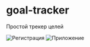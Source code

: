 # goal-tracker
Простой трекер целей

![Регистрация](https://github.com/vnikolaenko-dev/goal-tracker/demo/photo1.jpeg)
![Приложение](https://github.com/vnikolaenko-dev/goal-tracker/demo/photo2.jpeg)
